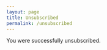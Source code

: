 ```yaml
---
layout: page
title: Unsubscribed
permalink: /unsubscribed
---
```


You were successfully unsubscribed.